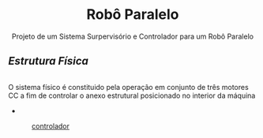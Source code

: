 <h1 align='center'>Robô Paralelo</h1>
<p align='center'>Projeto de um Sistema Surpervisório e Controlador para um Robô Paralelo</p>

<h2><i>Estrutura Física</i></h2>
<img>
<p >O sistema físico é constituido pela operação em conjunto de três motores CC a fim de controlar o anexo estrutural posicionado no interior da máquina</p>

<ul>
  <li></li>
<ul>
<a href='./Controlador'>controlador</a>
